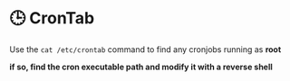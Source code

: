 # 🕒 CronTab

Use the `cat /etc/crontab` command to find any cronjobs running as **root**

**if so, find the cron executable path and modify it with a reverse shell**
